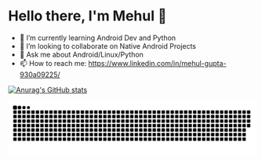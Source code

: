 # Hello there, I'm Mehul 👋

- 🌱 I’m currently learning Android Dev and Python 
- 👯 I’m looking to collaborate on Native Android Projects
- 💬 Ask me about Android/Linux/Python
- 📫 How to reach me: https://www.linkedin.com/in/mehul-gupta-930a09225/

[![Anurag's GitHub stats](https://github-readme-stats.vercel.app/api?username=M-e-h-u-l-21&show_icons=trueshow_icons=true&theme=radical)](https://github.com/anuraghazra/github-readme-stats)



![github contribution grid snake animation](https://github.com/M-e-h-u-l-21/M-e-h-u-l-21/blob/output/github-contribution-grid-snake-dark.svg)
